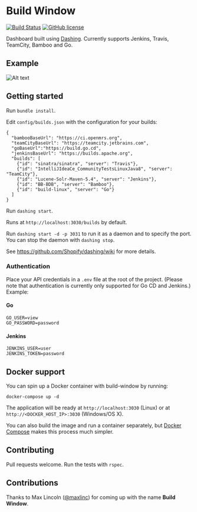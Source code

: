 # Build Window

[![Build Status](https://travis-ci.org/rouanw/build-window.svg?branch=master)](https://travis-ci.org/rouanw/build-window)
[![GitHub license](https://img.shields.io/github/license/rouanw/build-window.svg)](https://github.com/rouanw/build-window/blob/master/LICENSE)

Dashboard built using [Dashing](http://shopify.github.com/dashing). Currently supports Jenkins, Travis, TeamCity, Bamboo and Go.

## Example

![Alt text](http://rouanw.github.io/images/build_health_screenshot.png "Example build dashboard")

## Getting started

Run `bundle install`.

Edit `config/builds.json` with the configuration for your builds:

```
{
  "bambooBaseUrl": "https://ci.openmrs.org",
  "teamCityBaseUrl": "https://teamcity.jetbrains.com",
  "goBaseUrl":"https://build.go.cd",
  "jenkinsBaseUrl": "https://builds.apache.org",
  "builds": [
    {"id": "sinatra/sinatra", "server": "Travis"},
    {"id": "IntelliJIdeaCe_CommunityTestsLinuxJava8", "server": "TeamCity"},
    {"id": "Lucene-Solr-Maven-5.4", "server": "Jenkins"},
    {"id": "BB-BDB", "server": "Bamboo"},
    {"id": "build-linux", "server": "Go"}
  ]
}
```

Run `dashing start`.

Runs at `http://localhost:3030/builds` by default.

Run `dashing start -d -p 3031` to run it as a daemon and to specify the port. You can stop the daemon with `dashing stop`.

See https://github.com/Shopify/dashing/wiki for more details.

### Authentication

Place your API credentials in a `.env` file at the root of the project. (Please note that authentication is currently only supported for Go CD and Jenkins.) Example:

#### Go

```
GO_USER=view
GO_PASSWORD=password
```

#### Jenkins

```
JENKINS_USER=user
JENKINS_TOKEN=password
```

## Docker support

You can spin up a Docker container with build-window by running:

`docker-compose up -d`

The application will be ready at `http://localhost:3030` (Linux) or at `http://<DOCKER_HOST_IP>:3030` (Windows/OS X).

You can also build the image and run a container separately, but [Docker Compose](https://docs.docker.com/compose/install/) makes this process much simpler.

## Contributing

Pull requests welcome. Run the tests with `rspec`.

## Contributions

Thanks to Max Lincoln ([@maxlinc](https://github.com/maxlinc)) for coming up with the name __Build Window__.
